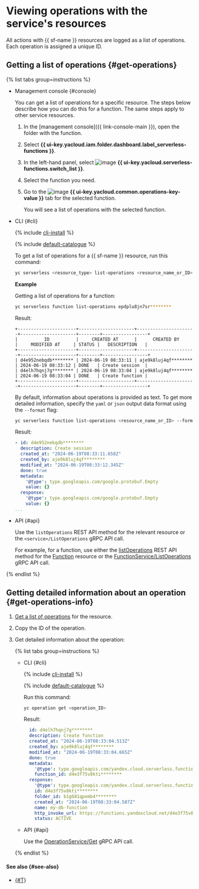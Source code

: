 # Viewing operations with the service's resources

All actions with {{ sf-name }} resources are logged as a list of operations. Each operation is assigned a unique ID.

## Getting a list of operations {#get-operations}

{% list tabs group=instructions %}

- Management console {#console}

   You can get a list of operations for a specific resource. The steps below describe how you can do this for a function. The same steps apply to other service resources.

   1. In the [management console]({{ link-console-main }}), open the folder with the function.
   1. Select **{{ ui-key.yacloud.iam.folder.dashboard.label_serverless-functions }}**.
   1. In the left-hand panel, select ![image](../../_assets/console-icons/curly-brackets-function.svg) **{{ ui-key.yacloud.serverless-functions.switch_list }}**.
   1. Select the function you need.
   1. Go to the ![image](../../_assets/console-icons/list-check.svg) **{{ ui-key.yacloud.common.operations-key-value }}** tab for the selected function.

      You will see a list of operations with the selected function.

- CLI {#cli}

   {% include [cli-install](../../_includes/cli-install.md) %}

   {% include [default-catalogue](../../_includes/default-catalogue.md) %}

   To get a list of operations for a {{ sf-name }} resource, run this command:

   ```bash
   yc serverless <resource_type> list-operations <resource_name_or_ID>
   ```

   **Example**

   Getting a list of operations for a function:

   ```bash
   yc serverless function list-operations epdplu8jn7sr********
   ```

   Result:

   ```text
   +----------------------+---------------------+----------------------+---------------------+--------+-----------------+
   |          ID          |     CREATED AT      |      CREATED BY      |     MODIFIED AT     | STATUS |   DESCRIPTION   |
   +----------------------+---------------------+----------------------+---------------------+--------+-----------------+
   | d4e952nebqdb******** | 2024-06-19 08:33:11 | aje9k8luj4qf******** | 2024-06-19 08:33:12 | DONE   | Create session  |
   | d4elh7hqnj7g******** | 2024-06-19 08:33:04 | aje9k8luj4qf******** | 2024-06-19 08:33:04 | DONE   | Create function |
   +----------------------+---------------------+----------------------+---------------------+--------+-----------------+
   ```

   By default, information about operations is provided as text. To get more detailed information, specify the `yaml` or `json` output data format using the `--format` flag:

   ```bash
   yc serverless function list-operations <resource_name_or_ID> --format yaml
   ```

   Result:

   ```yaml
   - id: d4e952nebqdb********
     description: Create session
     created_at: "2024-06-19T08:33:11.658Z"
     created_by: aje9k8luj4qf********
     modified_at: "2024-06-19T08:33:12.345Z"
     done: true
     metadata:
       '@type': type.googleapis.com/google.protobuf.Empty
       value: {}
     response:
       '@type': type.googleapis.com/google.protobuf.Empty
       value: {}
   ...
   ```

- API {#api}

   Use the `listOperations` REST API method for the relevant resource or the `<service>/ListOperations` gRPC API call.

   For example, for a function, use either the [listOperations](../functions/api-ref/Function/listOperations.md) REST API method for the [Function](../functions/api-ref/Function/index.md) resource or the [FunctionService/ListOperations](../functions/api-ref/grpc/function_service.md#ListOperations) gRPC API call.

{% endlist %}

## Getting detailed information about an operation {#get-operations-info}

1. [Get a list of operations](#get-operations) for the resource.
1. Copy the ID of the operation.
1. Get detailed information about the operation:

   {% list tabs group=instructions %}

   - CLI {#cli}

      {% include [cli-install](../../_includes/cli-install.md) %}

      {% include [default-catalogue](../../_includes/default-catalogue.md) %}

      Run this command:

      ```bash
      yc operation get <operation_ID>
      ```

      Result:

      ```yaml
        id: d4elh7hqnj7g********
        description: Create function
        created_at: "2024-06-19T08:33:04.513Z"
        created_by: aje9k8luj4qf********
        modified_at: "2024-06-19T08:33:04.665Z"
        done: true
        metadata:
          '@type': type.googleapis.com/yandex.cloud.serverless.functions.v1.CreateFunctionMetadata
          function_id: d4e3f75v8kti********
        response:
          '@type': type.googleapis.com/yandex.cloud.serverless.functions.v1.Function
          id: d4e3f75v8kti********
          folder_id: b1g681qpemb4********
          created_at: "2024-06-19T08:33:04.587Z"
          name: my-db-function
          http_invoke_url: https://functions.yandexcloud.net/d4e3f75v8kti********
          status: ACTIVE
      ```

   - API {#api}

      Use the [OperationService/Get](../functions/api-ref/grpc/operation_service.md#Get) gRPC API call.

   {% endlist %}

#### See also {#see-also}

* [{#T}](../../api-design-guide/concepts/about-async.md)
